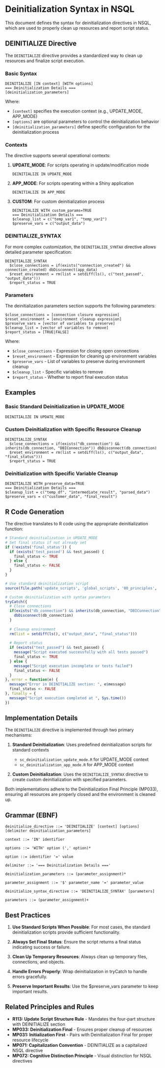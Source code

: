 # Deinitialization Syntax in NSQL

This document defines the syntax for deinitialization directives in NSQL, which are used to properly clean up resources and report script status.

## DEINITIALIZE Directive

The `DEINITIALIZE` directive provides a standardized way to clean up resources and finalize script execution.

### Basic Syntax

```
DEINITIALIZE [IN context] [WITH options]
=== Deinitialization Details ===
[deinitialization_parameters]
```

Where:
- `[context]` specifies the execution context (e.g., UPDATE_MODE, APP_MODE)
- `[options]` are optional parameters to control the deinitialization behavior
- `[deinitialization_parameters]` define specific configuration for the deinitialization process

### Contexts

The directive supports several operational contexts:

1. **UPDATE_MODE**: For scripts operating in update/modification mode
   ```
   DEINITIALIZE IN UPDATE_MODE
   ```

2. **APP_MODE**: For scripts operating within a Shiny application
   ```
   DEINITIALIZE IN APP_MODE
   ```

3. **CUSTOM**: For custom deinitialization process
   ```
   DEINITIALIZE WITH custom_params=TRUE
   === Deinitialization Details ===
   $cleanup_list = c("temp_var1", "temp_var2")
   $preserve_vars = c("output_data")
   ```

### DEINITIALIZE_SYNTAX

For more complex customization, the `DEINITIALIZE_SYNTAX` directive allows detailed parameter specification:

```
DEINITIALIZE_SYNTAX
  $close_connections = if(exists("connection_created") && connection_created) dbDisconnect(app_data)
  $reset_environment = rm(list = setdiff(ls(), c("test_passed", "output_data")))
  $report_status = TRUE
```

### Parameters

The deinitialization parameters section supports the following parameters:

```
$close_connections = [connection closure expression]
$reset_environment = [environment cleanup expression]
$preserve_vars = [vector of variables to preserve]
$cleanup_list = [vector of variables to remove]
$report_status = [TRUE|FALSE]
```

Where:
- `$close_connections` - Expression for closing open connections
- `$reset_environment` - Expression for cleaning up environment variables
- `$preserve_vars` - List of variables to preserve during environment cleanup
- `$cleanup_list` - Specific variables to remove
- `$report_status` - Whether to report final execution status

## Examples

### Basic Standard Deinitialization in UPDATE_MODE

```
DEINITIALIZE IN UPDATE_MODE
```

### Custom Deinitialization with Specific Resource Cleanup

```
DEINITIALIZE_SYNTAX
  $close_connections = if(exists("db_connection") && inherits(db_connection, "DBIConnection")) dbDisconnect(db_connection)
  $reset_environment = rm(list = setdiff(ls(), c("output_data", "final_status")))
  $report_status = TRUE
```

### Deinitialization with Specific Variable Cleanup

```
DEINITIALIZE WITH preserve_data=TRUE
=== Deinitialization Details ===
$cleanup_list = c("temp_df", "intermediate_result", "parsed_data")
$preserve_vars = c("customer_data", "final_result")
```

## R Code Generation

The directive translates to R code using the appropriate deinitialization function:

```r
# Standard deinitialization in UPDATE_MODE
# Set final status if not already set
if (!exists('final_status')) {
  if (exists('test_passed') && test_passed) {
    final_status <- TRUE
  } else {
    final_status <- FALSE
  }
}

# Use standard deinitialization script
source(file.path('update_scripts', 'global_scripts', '00_principles', 'sc_deinitialization_update_mode.R'))

# Custom deinitialization with syntax parameters
tryCatch({
  # Close connections
  if(exists("db_connection") && inherits(db_connection, "DBIConnection")) {
    dbDisconnect(db_connection)
  }
  
  # Cleanup environment
  rm(list = setdiff(ls(), c("output_data", "final_status")))
  
  # Report status
  if (exists("test_passed") && test_passed) {
    message("Script executed successfully with all tests passed")
    final_status <- TRUE
  } else {
    message("Script execution incomplete or tests failed")
    final_status <- FALSE
  }
}, error = function(e) {
  message("Error in DEINITIALIZE section: ", e$message)
  final_status <- FALSE
}, finally = {
  message("Script execution completed at ", Sys.time())
})
```

## Implementation Details

The `DEINITIALIZE` directive is implemented through two primary mechanisms:

1. **Standard Deinitialization**: Uses predefined deinitialization scripts for standard contexts
   - `sc_deinitialization_update_mode.R` for UPDATE_MODE context
   - `sc_deinitialization_app_mode.R` for APP_MODE context

2. **Custom Deinitialization**: Uses the `DEINITIALIZE_SYNTAX` directive to create custom deinitialization with specified parameters.

Both implementations adhere to the Deinitialization Final Principle (MP033), ensuring all resources are properly closed and the environment is cleaned up.

## Grammar (EBNF)

```ebnf
deinitialize_directive ::= 'DEINITIALIZE' [context] [options] [delimiter deinitialization_parameters]

context ::= 'IN' identifier

options ::= 'WITH' option (',' option)*

option ::= identifier '=' value

delimiter ::= '=== Deinitialization Details ==='

deinitialization_parameters ::= (parameter_assignment)*

parameter_assignment ::= '$' parameter_name '=' parameter_value

deinitialize_syntax_directive ::= 'DEINITIALIZE_SYNTAX' [parameters]

parameters ::= (parameter_assignment)+
```

## Best Practices

1. **Use Standard Scripts When Possible**: For most cases, the standard deinitialization scripts provide sufficient functionality.

2. **Always Set Final Status**: Ensure the script returns a final status indicating success or failure.

3. **Clean Up Temporary Resources**: Always clean up temporary files, connections, and objects.

4. **Handle Errors Properly**: Wrap deinitialization in tryCatch to handle errors gracefully.

5. **Preserve Important Results**: Use the $preserve_vars parameter to keep important results.

## Related Principles and Rules

- **R113: Update Script Structure Rule** - Mandates the four-part structure with DEINITIALIZE section
- **MP033: Deinitialization Final** - Ensures proper cleanup of resources
- **MP031: Initialization First** - Pairs with Deinitialization Final for proper resource lifecycle
- **MP071: Capitalization Convention** - DEINITIALIZE as a capitalized NSQL directive
- **MP072: Cognitive Distinction Principle** - Visual distinction for NSQL directives